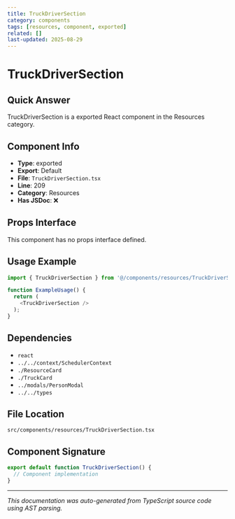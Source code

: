 ```yaml
---
title: TruckDriverSection
category: components
tags: [resources, component, exported]
related: []
last-updated: 2025-08-29
---
```


# TruckDriverSection

## Quick Answer
TruckDriverSection is a exported React component in the Resources category.

## Component Info

- **Type**: exported
- **Export**: Default
- **File**: `TruckDriverSection.tsx`
- **Line**: 209
- **Category**: Resources
- **Has JSDoc**: ❌

## Props Interface

This component has no props interface defined.

## Usage Example

```typescript
import { TruckDriverSection } from '@/components/resources/TruckDriverSection';

function ExampleUsage() {
  return (
    <TruckDriverSection />
  );
}
```

## Dependencies


- `react`
- `../../context/SchedulerContext`
- `./ResourceCard`
- `./TruckCard`
- `../modals/PersonModal`
- `../../types`


## File Location

`src/components/resources/TruckDriverSection.tsx`

## Component Signature

```typescript
export default function TruckDriverSection() { 
  // Component implementation
}
```

---

*This documentation was auto-generated from TypeScript source code using AST parsing.*